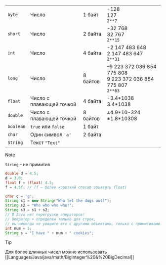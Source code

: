 |           |                          |          |                                                                    |
|-----------|--------------------------|----------|--------------------------------------------------------------------|
| `byte`    | Число                    | 1 байт   | -128<br>127<br>`2**7`                                              |
| `short`   | Число                    | 2 байта  | -32 768<br>32 767<br>`2**15`                                       |
| `int`     | Число                    | 4 байта  | -2 147 483 648<br>2 147 483 647<br>`2**31`                         |
| `long`    | Число                    | 8 байтов | –9 223 372 036 854 775 808<br>9 223 372 036 854 775 807<br>`2**63` |
| `float`   | Число с плавающей точкой | 4 байта  | -3.4\*1038<br>3.4\*1038                                            |
| `double`  | Число с плавающей точкой | 8 байтов | ±4.9\*10-324<br>±1.8\*10308                                        |
| `boolean` | `true` или `false`       | 1 байт   |                                                                    |
| `char`    | Один символ `'a'`        | 2 байта  |                                                                    |
| `String`  | Текст `"Text"`           |          |                                                                    |

> [!NOTE]
> `String` – не примитив

```java
double d = 4.5;
d = 3.0;
float f = (float) 4.5;
f = 4.5f; // (f – более короткий способ объявить float)
```

```java
char c = 'g';
String s1 = new String("Who let the dogs out?");
String s2 = "Who who who who!";
String s3 = s1 + s2;
// В Java нет перегрузки операторов!
// Оператор + определен только для строк,
// вы никогда не увидите его с другими объектами, только с примитивами.
int num = 5;
String s = "I have " + num + " cookies";
```

> [!TIP]
> Для более длинных чисел можно использовать [[Languages/Java/java/math/BigInteger%20&%20BigDecimal]]
